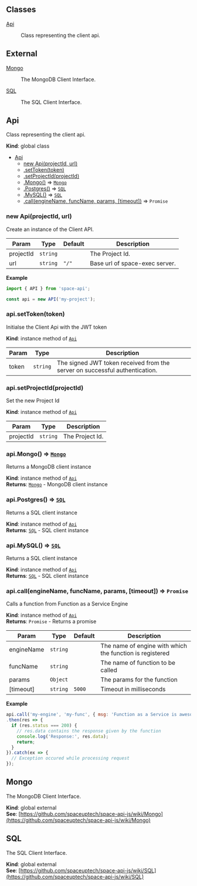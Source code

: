 ## Classes

<dl>
<dt><a href="#Api">Api</a></dt>
<dd><p>Class representing the client api.</p>
</dd>
</dl>

## External

<dl>
<dt><a href="#external_Mongo">Mongo</a></dt>
<dd><p>The MongoDB Client Interface.</p>
</dd>
<dt><a href="#external_SQL">SQL</a></dt>
<dd><p>The SQL Client Interface.</p>
</dd>
</dl>

<a name="Api"></a>

## Api
Class representing the client api.

**Kind**: global class  

* [Api](#Api)
    * [new Api(projectId, url)](#new_Api_new)
    * [.setToken(token)](#Api+setToken)
    * [.setProjectId(projectId)](#Api+setProjectId)
    * [.Mongo()](#Api+Mongo) ⇒ [<code>Mongo</code>](#external_Mongo)
    * [.Postgres()](#Api+Postgres) ⇒ [<code>SQL</code>](#external_SQL)
    * [.MySQL()](#Api+MySQL) ⇒ [<code>SQL</code>](#external_SQL)
    * [.call(engineName, funcName, params, [timeout])](#Api+call) ⇒ <code>Promise</code>

<a name="new_Api_new"></a>

### new Api(projectId, url)
Create an instance of the Client API.


| Param | Type | Default | Description |
| --- | --- | --- | --- |
| projectId | <code>string</code> |  | The Project Id. |
| url | <code>string</code> | <code>&quot;/&quot;</code> | Base url of space-exec server. |

**Example**  
```js
import { API } from 'space-api';

const api = new API('my-project');
```
<a name="Api+setToken"></a>

### api.setToken(token)
Initialse the Client Api with the JWT token

**Kind**: instance method of [<code>Api</code>](#Api)  

| Param | Type | Description |
| --- | --- | --- |
| token | <code>string</code> | The signed JWT token received from the server on successful authentication. |

<a name="Api+setProjectId"></a>

### api.setProjectId(projectId)
Set the new Project Id

**Kind**: instance method of [<code>Api</code>](#Api)  

| Param | Type | Description |
| --- | --- | --- |
| projectId | <code>string</code> | The Project Id. |

<a name="Api+Mongo"></a>

### api.Mongo() ⇒ [<code>Mongo</code>](#external_Mongo)
Returns a MongoDB client instance

**Kind**: instance method of [<code>Api</code>](#Api)  
**Returns**: [<code>Mongo</code>](#external_Mongo) - MongoDB client instance  
<a name="Api+Postgres"></a>

### api.Postgres() ⇒ [<code>SQL</code>](#external_SQL)
Returns a SQL client instance

**Kind**: instance method of [<code>Api</code>](#Api)  
**Returns**: [<code>SQL</code>](#external_SQL) - SQL client instance  
<a name="Api+MySQL"></a>

### api.MySQL() ⇒ [<code>SQL</code>](#external_SQL)
Returns a SQL client instance

**Kind**: instance method of [<code>Api</code>](#Api)  
**Returns**: [<code>SQL</code>](#external_SQL) - SQL client instance  
<a name="Api+call"></a>

### api.call(engineName, funcName, params, [timeout]) ⇒ <code>Promise</code>
Calls a function from Function as a Service Engine

**Kind**: instance method of [<code>Api</code>](#Api)  
**Returns**: <code>Promise</code> - Returns a promise  

| Param | Type | Default | Description |
| --- | --- | --- | --- |
| engineName | <code>string</code> |  | The name of engine with which the function is registered |
| funcName | <code>string</code> |  | The name of function to be called |
| params | <code>Object</code> |  | The params for the function |
| [timeout] | <code>string</code> | <code>5000</code> | Timeout in milliseconds |

**Example**  
```js
api.call('my-engine', 'my-func', { msg: 'Function as a Service is awesome!' }, 1000)
.then(res => {
  if (res.status === 200) {
    // res.data contains the response given by the function
    console.log('Response:', res.data);
    return;
  }
}).catch(ex => {
  // Exception occured while processing request
});
```
<a name="external_Mongo"></a>

## Mongo
The MongoDB Client Interface.

**Kind**: global external  
**See**: [https://github.com/spaceuptech/space-api-js/wiki/Mongo](https://github.com/spaceuptech/space-api-js/wiki/Mongo)  
<a name="external_SQL"></a>

## SQL
The SQL Client Interface.

**Kind**: global external  
**See**: [https://github.com/spaceuptech/space-api-js/wiki/SQL](https://github.com/spaceuptech/space-api-js/wiki/SQL)  
